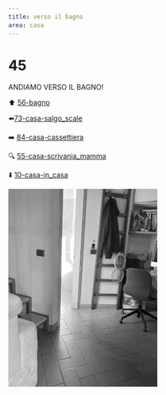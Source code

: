 ```yaml
---
title: verso il bagno
area: casa
---
```

# 45
ANDIAMO VERSO IL BAGNO!

⬆️ [56-bagno](56-bagno.md)

⬅️[73-casa-salgo_scale](73-casa-salgo_scale.md)

➡️ [84-casa-cassettiera](84-casa-cassettiera.md)

🔍 [55-casa-scrivania_mamma](55-casa-scrivania_mamma.md)

⬇️ [10-casa-in_casa](10-casa-in_casa.md)

![foto_53](../_assets/preview/foto_53.jpg)